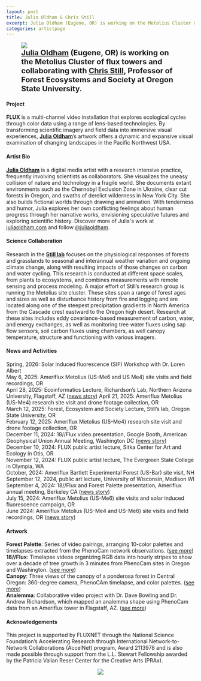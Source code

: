 ```yaml
---
layout: post
title: Julia Oldham & Chris Still
excerpt: Julia Oldham (Eugene, OR) is working on the Metolius Cluster of flux towers and the PhenoCam network and collaborating with Chris Still, Professor of Forest Ecosystems and Society at Oregon State University.
categories: artistpage
---
```


<figure class="half">
	<img src="https://fluxnetart.github.io/images/Julia_Chris.png">
	<figcaption style="font-size: 20;"><b> <a href="https://www.juliaoldham.com/">Julia Oldham</a> (Eugene, OR) is working on the Metolius Cluster of flux towers and collaborating with  <a href="https://directory.forestry.oregonstate.edu/people/still-chris">Chris Still</a>, Professor of Forest Ecosystems and Society at Oregon State University.</b></figcaption>
</figure>


<h4>Project</h4>

<b>FLUX</b> is a multi-channel video installation that explores ecological cycles through color data using a range of lens-based technologies. By transforming scientific imagery and field data into immersive visual experiences, <b><a href="https://www.juliaoldham.com/">Julia Oldham</a></b>’s artwork offers a dynamic and expansive visual examination of changing landscapes in the Pacific Northwest USA.


<h4>Artist Bio</h4>

<b><a href="https://www.juliaoldham.com/">Julia Oldham</a></b> is a digital media artist with a research intensive practice, frequently involving scientists as collaborators. She visualizes the uneasy collision of nature and technology in a fragile world. She documents extant environments such as the Chernobyl Exclusion Zone in Ukraine, clear cut forests in Oregon, and swaths of derelict wilderness in New York City. She also builds fictional worlds through drawing and animation. With tenderness and humor, Julia explores her own conflicting feelings about human progress through her narrative works, envisioning speculative futures and exploring scientific history.  Discover more of Julia's work at <a href="http://www.juliaoldham.com">juliaoldham.com</a> and follow <a href="https://www.instagram.com/juliaoldham/">@juliaoldham</a>.


<h4>Science Collaboration</h4>

Research in the <b><a href="https://directory.forestry.oregonstate.edu/people/still-chris">Still lab</a></b> focuses on the physiological responses of forests and grasslands to seasonal and interannual weather variation and ongoing climate change, along with resulting impacts of those changes on carbon and water cycling. This research is conducted at different space scales, from plants to ecosystems, and combines measurements with remote sensing and process modeling. A major effort of Still’s research group is running the Metolius site cluster. These sites span a range of forest ages and sizes as well as disturbance history from fire and logging and are located along one of the steepest precipitation gradients in North America from the Cascade crest eastward to the Oregon high desert. Research at these sites includes eddy covariance-based measurement of carbon, water, and energy exchanges, as well as monitoring tree water fluxes using sap flow sensors, soil carbon fluxes using chambers, as well canopy temperature, structure and functioning with various imagers.


<h4>News and Activities</h4>

<figcaption>
Spring, 2026: Solar induced fluorescence (SIF) Workshop with Dr. Loren Albert<br>
May 6, 2025: Ameriflux Metolius (US-Me6 and US Me4) site visits and field recordings, OR<br>
April 28, 2025: Ecoinformatics Lecture, Richardson’s Lab, Northern Arizona University, Flagstaff, AZ (<a href="https://fluxnetart.github.io/ecoinformatics-lecture/">news story</a>)
April 21, 2025: Ameriflux Metolius (US-Me4) research site visit and drone footage collection, OR<br>
March 12, 2025: Forest, Ecosystem and Society Lecture, Still’s lab, Oregon State University, OR<br>
February 12, 2025: Ameriflux Metolius (US-Me4) research site visit and drone footage collection, OR<br>
December 11, 2024: 18//Flux video presentation, Google Booth, American Geophysical Union Annual Meeting, Washington DC (<a href="https://fluxnetart.github.io/agumeeting/">news story</a>)<br>
December 10, 2024: FLUX public artist lecture, Sitka Center for Art and Ecology in Otis, OR<br>
November 12, 2024: FLUX public artist lecture, The Evergreen State College in Olympia, WA<br>
October, 2024: Ameriflux Bartlett Experimental Forest (US-Bar) site visit, NH<br>
September 12, 2024, public art lecture, University of Wisconsin, Madison WI<br>
September 4, 2024: 18//Flux and Forest Palette presentation, Ameriflux annual meeting, Berkeley CA (<a href="https://fluxnetart.github.io/amerifluxmeeting/">news story</a>)<br>
July 15, 2024: Ameriflux Metolius (US-Me6) site visits and solar induced fluorescence campaign, OR<br>
June 2024: Ameriflux Metolius (US-Me4 and US-Me6) site visits and field recordings, OR (<a href="https://fluxnetart.github.io/me4-kickoff/">news story</a>)
</figcaption>

<h4>Artwork</h4>

<figcaption>
<b>Forest Palette</b>: Series of video pairings, arranging 10-color palettes and timelapses extracted from the PhenoCam network observations. (<a href="https://www.instagram.com/p/DGwQiA0SVQI/?utm_source=ig_web_copy_link&igsh=MzRlODBiNWFlZA==">see more</a>)<br>
<b>18//Flux</b>: Timelapse videos organizing RGB data into hourly stripes to show over a decade of tree growth in 3 minutes from PhenoCam sites in Oregon and Washington. (<a href="https://vimeo.com/1004954176">see more</a>)<br>
<b>Canopy</b>: Three views of the canopy of a ponderosa forest in Central Oregon: 360-degree camera, PhenoCAm timelapse, and color palettes. (<a href="https://vimeo.com/juliaoldham">see more</a>)<br>
<b>Analemma</b>: Collaborative video project with Dr. Dave Bowling and Dr. Andrew Richardson, which mapped an analemma shape using PhenoCam data from an Ameriflux tower in Flagstaff, AZ. (<a href="https://fluxnetart.github.io/analema/">see more</a>)
</figcaption>


<h4>Acknowledgements</h4>

<figcaption>
This project is supported by FLUXNET through the National Science Foundation’s Accelerating Research through International Network-to-Network Collaborations (AccelNet) program, Award 2113978 and is also made possible through support from the L.L. Stewart Fellowship awarded by the Patricia Valian Reser Center for the Creative Arts (PRAx).
</figcaption>

<figure style="text-align: center;">
  <img src="https://fluxnetart.github.io/images/Julia_logos.png">
</figure>


